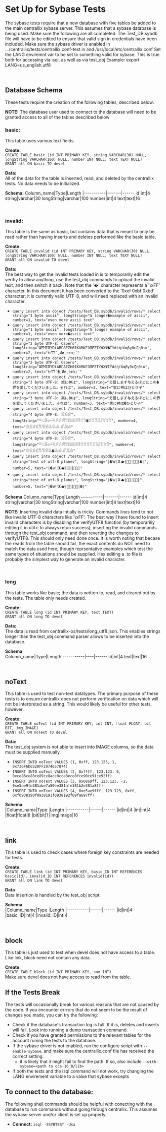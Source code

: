 # Set Up for Sybase Tests
The sybase tests require that a new database with five tables be added to the main centrallix sybase server. This assumes that a sybase database is being used. Make sure the following are all completed: 
The Test_DB.sybdb file will have to be edited to ensure that valid sign in credentials have been included. 
Make sure the sybase driver is enabled in .../centrallix/tests/centrallix.conf-test.in and /usr/local/etc/centrallix.conf
Set the LANG enviremnt var to be set to something valid for sybase. This is true both for accessing via isql, as well as via test_obj
Example: export LANG=us_english.utf8 

<br>

## Database Schema
These tests require the creation of the following tables, described below:

**NOTE:** The database user used to connect to the database will need to be granted access to all of the tables described below

### **basic:** <BR>
This table uses various text fields.

**Create:** <BR>
`CREATE TABLE basic (id INT PRIMARY KEY, string VARCHAR(30) NULL, longString VARCHAR(100) NULL, number INT NULL, text TEXT NULL)` <br>
`GRANT all ON basic TO devel`

**Data:** <BR>
All of the data for the table is inserted, read, and deleted by the centrallix tests. No data needs to be initialized. 

**Schema:**
Column_name|Type|Length 
|-----------|-------|------ 
id|int|4
string|varchar|30 
longString|varchar|100 
number|int|4 
text|text|16 

<br>

### **invalid:** <br>
This table is the same as basic, but contains data that is meant to only be read rather than having inserts and deletes performed like the basic table. 

**Create:** <br>
`CREATE TABLE invalid (id INT PRIMARY KEY, string VARCHAR(30) NULL, longString VARCHAR(100) NULL, number INT NULL, text TEXT NULL)` <br>
`GRANT all ON invalid TO devel`

**Data:** <br>
The best way to get the invalid tests loaded in is to temporarily edit the verifiy to allow anything, use the test_obj commands to upload the invalid text, and then switch it back. Note that the '�' character represents a '\xFF' character. In this document it has been converted to the '0xef 0xbf 0xbd' character; it is currently valid UTF-8, and will need replaced with an invalid character. 

- `query insert into object /tests/Test_DB.sybdb/invalid/rows/* select string="1 byte ascii", longString="A longer�example of ascii", number=1, text="even more ascii text"`
- `query insert into object /tests/Test_DB.sybdb/invalid/rows/* select string="1 byte ascii", longString="A longer example of ascii", number=1, text="even more�ascii text"`
- `query insert into object /tests/Test_DB.sybdb/invalid/rows/* select string="2 byte UTF-8: Своего", longString="ΆΈΉΊΌΎΏΐΑΒΓΔΕΖΗΘΙΚΛΜΝΞΟΠΡΣΤΥΦΧΨ�ΪΫάέήίΰαβγδεζηθικ", number=2, text="ͰͱͲͳʹ͵Ͷͷͺͻͼͽ;΄"`
- `query insert into object /tests/Test_DB.sybdb/invalid/rows/* select string="2 byte UTF-8: Своего", longString="ΆΈΉΊΌΎΏΐΑΒΓΔΕΖΗΘΙΚΛΜΝΞΟΠΡΣΤΥΦΧΨΪΫάέήίΰαβγδεζηθικ", number=2, text="ͰͱͲͳʹ�͵Ͷͷͺͻͼͽ;΄"`
- `query insert into object /tests/Test_DB.sybdb/invalid/rows/* select string="3 byte UTF-8: 実に神は", longString="え惜しまず与えるほどにこの�界を愛してくださいました。それは", number=3, text="実に神はひとり子"`
- `query insert into object /tests/Test_DB.sybdb/invalid/rows/* select string="3 byte UTF-8: 実に神は", longString="え惜しまず与えるほどにこの界を愛してくださいました。それは", number=3, text="実に神は�ひとり子"`
- `query insert into object /tests/Test_DB.sybdb/invalid/rows/* select string="4 byte UTF-8: 𓀀𓀁𓀂", longString="𓀐𓀑𓀒𓀓𓀔𓀕𓀖𓀗𓀘𓀙𓀙𓀛𓀜𓀝�𓀟𓀠𓀡𓀢𓀣𓀤𓀥𓀦", number=4, text="𓀀𓀁𓀂𓀃𓀄𓀅𓀆𓀇𓀈𓀉𓀊𓀋𓀌"`
- `query insert into object /tests/Test_DB.sybdb/invalid/rows/* select string="4 byte UTF-8: 𓀀𓀁𓀂", longString="𓀐𓀑𓀒𓀓𓀔𓀕𓀖𓀗𓀘𓀙𓀙𓀛𓀜𓀝𓀟𓀠𓀡𓀢𓀣𓀤𓀥𓀦", number=4, text="𓀀𓀁𓀂𓀃𓀄𓀅𓀆𓀇�𓀈𓀉𓀊𓀋𓀌"`
- `query insert into object /tests/Test_DB.sybdb/invalid/rows/* select string="test of utf-8 planes", longString="|�￦|𐊌🫖|𠀀蜨|𰀀𲎯|�|", number=5, text="|�￦|𐊌🫖|𠀀蜨|𰀀𲎯|"`
- `query insert into object /tests/Test_DB.sybdb/invalid/rows/* select string="test of utf-8 planes", longString="|�￦|𐊌🫖|𠀀蜨|𰀀𲎯|", number=5, text="|�￦|𐊌🫖|𠀀蜨|𰀀𲎯|�|"`

**Schema**
Column_name|Type|Length 
-----------|-------|------
 id|int|4 
 string|varchar|30 
 longString|varchar|100 
 number|int|4 
 text|text|16 

**NOTE:** Inserting invalid data intially is tricky. Commands lines tend to not like invalid UTF-8 characters like '\xFF'. The best way I have found to insert invalid characters is by disabling the verifyUTF8 function (by temporariliy editing it in util.c to always retun success), inserting the invalid commands through the test_obj command, and then reverting the changes to verifyUTF8. This should only need done once. It is worth noting that becase the reads from the table should fail, the exact contents do NOT need to match the data used here, though reprsentative examples which test the same types of situations should be supplied. Hex editing a .to file is probably the simplest way to generate an invalid character.

<br>

### **long** 
This table works like basic; the data is written to, read, and cleared out by the tests. The table only needs created. 

**Create:** <br>
`CREATE TABLE long (id INT PRIMARY KEY, text TEXT)` <br>
`GRANT all ON long TO devel`

**Data:** <br>
The data is read from centrallix-os/tests/long_utf8.json. This enables strings longer than the test_obj command parser allows to be inserted into the database. 


**Schema** <br>
Column_name|Type|Length 
-----------|----|------
id|int|4
text|text|16

<br>

## **noText**
This table is used to test non-text datatypes. The primary purpose of these tests is to ensure centrallix does not perform verification on data which will not be interpreted as a string. This would likely be useful for other tests, however. 

**Create:** <br>
`CREATE TABLE noText (id INT PRIMARY KEY, int INT, float FLOAT, bit BIT, img IMAGE)` <br>
`GRANT all ON noText TO devel`


**Data:** <br>
The test_obj system is not able to insert into IMAGE columns, so the data must be supplied manually. 
- `INSERT INTO noText VALUES (1, 0xff, 123.123, 1, 0x736F6D6520FF2074657874)`
- `INSERT INTO noText VALUES (2, 0xffff, 123.123, 0, 0xce86ce88ce89ce8ace8cce8ece8fce90ce91ce92ff)`
- `INSERT INTO noText VALUES (3, 0x6869ff, 123.123, -1, 0xe5ae9fe381abe7a59ee381afe381b2e381a8ff)`
- `INSERT INTO noText VALUES (4, 0xe5ae9fff, 123.123, 0xff, 0xf0938190f0938191f0938192f09fa697ff)`

**Schema** <br>
|Column_name|Type  |Length
|-----------|------|------
|id|int|4
|int|int|4
|float|float|8
|bit|bit|1
|img|image|16


<br>

## **link** 
This table is used to check cases where foreign key constraints are needed for tests. 


**Create:**<br>
`CREATE TABLE link (id INT PRIMARY KEY, basic_ID INT REFERENCES basic(id), invalid_ID INT REFERENCES invalid(id))` <br>
`GRANT all ON link TO devel`


**Data**<br>
Data insertion is handled by the test_obj script.


**Schema**<br>
|Column_name|Type  |Length
|-----------|------|------
|id|int|4
|basic_ID|int|4
|invalid_ID|int|4

<br>

## **block**
This table is just used to test when devel does not have access to a table. Like link, block need not contain any data.

**Create:** <br>
`CREATE TABLE block (id INT PRIMARY KEY, num INT)`<br>
Make sure devel does not have access to read from the table. 

## **If the Tests Break**
The tests will occasionally break for various reasons that are not caused by the code. If you encounter errrors that do not seem to be the result of changes you made, you can try the following:
- Check if the database's transaction log is full. If it is, deletes and inserts will fail. Look into running a dump transaction command.
- Check if you have granted permissions to the relevant tables for the account runing the tests to the database. 
- If the sybase driver is not enabled, run the configure script with `--enable-sybase`, and make sure the centrallix.conf file has received the correct setting. 
	- it is likely that it might fail to find the path. If so, also include `--with-sybase=<path to ocs-16_0/lib>`
- If both the tests and the isql command will not work, try changing the LANG envirement variable to a value that sybase excepts

## To connect to the database: 
The following shell commands should be helpful with conecting with the database to run commands without going through centrallix. This assumes the sybase server and/or client is set up properly.  

 - **Connect:** `isql -SSYBTEST -Usa`